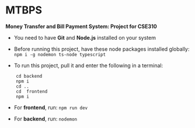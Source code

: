 # MTBPS
**Money Transfer and Bill Payment System: Project for CSE310**

- You need to have **Git** and **Node.js** installed on your system

- Before running this project, have these node packages installed globally:
`npm i -g nodemon ts-node typescript`

- To run this project, pull it and enter the following in a terminal:
```
    cd backend
    npm i
    cd ..
    cd  frontend
    npm i
```
- For **frontend**, run:
`npm run dev`

- For **backend**, run:
`nodemon`
